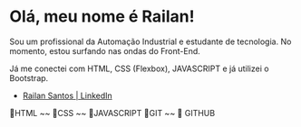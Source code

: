 # Olá, meu nome é Railan!



Sou um profissional da Automação Industrial e estudante de tecnologia. No momento, estou surfando nas ondas do Front-End. 

Já me conectei com HTML, CSS (Flexbox), JAVASCRIPT e já utilizei o Bootstrap. 



- [Railan Santos | LinkedIn](https://www.linkedin.com/in/railan-santos-61b81087/)



 :rocket:HTML  ~~ :rocket:CSS ~~ :rocket:JAVASCRIPT :rocket:GIT ~~ :rocket: GITHUB 



